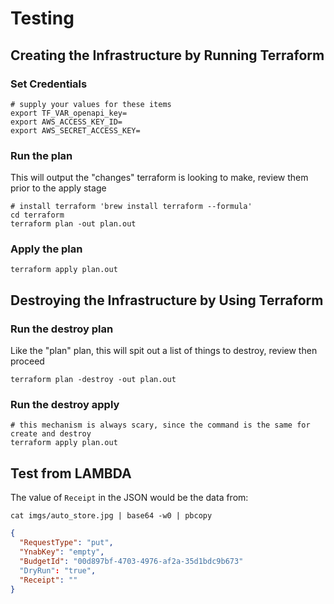 # Testing

## Creating the Infrastructure by Running Terraform

### Set Credentials

```shell
# supply your values for these items
export TF_VAR_openapi_key=
export AWS_ACCESS_KEY_ID=
export AWS_SECRET_ACCESS_KEY=
```

### Run the plan

This will output the "changes" terraform is looking to make, review them prior to the apply stage

```shell
# install terraform 'brew install terraform --formula'
cd terraform
terraform plan -out plan.out
```

### Apply the plan

```shell
terraform apply plan.out
```

## Destroying the Infrastructure by Using Terraform

### Run the destroy plan

Like the "plan" plan, this will spit out a list of things to destroy, review then proceed

```shell
terraform plan -destroy -out plan.out
```

### Run the destroy apply

```shell
# this mechanism is always scary, since the command is the same for create and destroy
terraform apply plan.out 
```

## Test from LAMBDA

The value of `Receipt` in the JSON would be the data from:

```shell
cat imgs/auto_store.jpg | base64 -w0 | pbcopy
```

```json
{
  "RequestType": "put",
  "YnabKey": "empty",
  "BudgetId": "00d897bf-4703-4976-af2a-35d1bdc9b673"
  "DryRun": "true",
  "Receipt": ""
}
```
